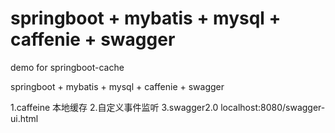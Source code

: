# springboot + mybatis + mysql + caffenie + swagger
demo for springboot-cache

springboot + mybatis + mysql + caffenie + swagger

1.caffeine 本地缓存
2.自定义事件监听
3.swagger2.0  localhost:8080/swagger-ui.html


